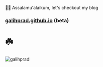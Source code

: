 

👋😊 Assalamu'alaikum, let's checkout my blog
###   [galihprad.github.io](https://galihprad.github.io) (beta)
# ☘️

<p><img src="https://github-readme-stats.vercel.app/api?username=galihprad&show_icons=true&theme=prussian&locale=en" alt="galihprad" /></p>


<!--
**galihprad/galihprad** is a ✨ _special_ ✨ repository because its `README.md` (this file) appears on your GitHub profile.

Here are some ideas to get you started:

- 🔭 I’m currently working on ...
- 🌱 I’m currently learning ...
- 👯 I’m looking to collaborate on ...
- 🤔 I’m looking for help with ...
- 💬 Ask me about ...
- 📫 How to reach me: ...
- 😄 Pronouns: ...
- ⚡ Fun fact: ...
-->
